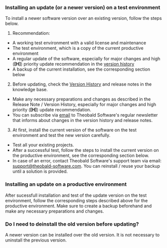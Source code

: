 
### Installing an update (or a newer version) on a test environment
To install a newer software version over an existing version, follow the steps below. 

1. Recommendation:
 - A working test environment with a valid license and maintenance  
 - The test environment, which is a copy of the current productive environment   
 - A regular update of the software, especially for major changes and high (**[H]**) priority update recommendation in the [version history](https://kb.theobald-software.com/version-history)
 - A backup of the current installation, see the corresponding section below

2. Before updating, check the [Version History](https://kb.theobald-software.com/version-history) and release notes in the knowledge base.   
 - Make any necessary preparations and changes as described in the Release Note / Version History, especially for major changes and high priority (**[H]**) update recommendation.
 - You can subscribe via [email](mailto:info@theobald-software.com) to Theobald Software's regular newsletter that informs about changes in the version history and release notes.  

3. At first, install the current version of the software on the test environment and test the new version carefully. 
 - Test all your existing projects.  
 - After a successful test, follow the steps to install the current version on the productive environment, see the corresponding section below.    
 - In case of an error, contact Theobald Software's support team via email: [support@theobald-software.com](mailto:support@theobald-software.com). You can reinstall / reuse your backup until a solution is provided.


### Installing an update on a productive environment 
After sucessfull installation and test of the update version on the test environment, follow the corresponding steps described above for the productive environment. Make sure to create a backup beforehand and make any necessary preparations and changes. 


### Do I need to deinstall the old version before updating? 
A newer version can be installed over the old version. It is not necessary to uninstall the previous version. 

